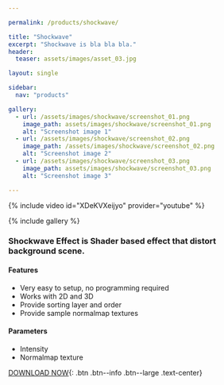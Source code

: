 ```yaml
---

permalink: /products/shockwave/

title: "Shockwave"
excerpt: "Shockwave is bla bla bla."
header:
  teaser: assets/images/asset_03.jpg

layout: single

sidebar: 
  nav: "products"

gallery:
  - url: /assets/images/shockwave/screenshot_01.png
    image_path: assets/images/shockwave/screenshot_01.png
    alt: "Screenshot image 1"
  - url: /assets/images/shockwave/screenshot_02.png
    image_path: /assets/images/shockwave/screenshot_02.png
    alt: "Screenshot image 2"
  - url: /assets/images/shockwave/screenshot_03.png
    image_path: assets/images/shockwave/screenshot_03.png
    alt: "Screenshot image 3"

---
```


{% include video id="XDeKVXeijyo" provider="youtube" %}

{% include gallery %}

### Shockwave Effect is Shader based effect that distort background scene.

#### Features
- Very easy to setup, no programming required
- Works with 2D and 3D
- Provide sorting layer and order
- Provide sample normalmap textures

#### Parameters
- Intensity
- Normalmap texture


[DOWNLOAD NOW](https://assetstore.unity.com/packages/vfx/shaders/shockwave-effect-135445){: .btn .btn--info .btn--large .text-center}